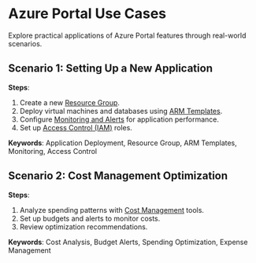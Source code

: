 # Azure Portal Use Cases

Explore practical applications of Azure Portal features through real-world scenarios.

## Scenario 1: Setting Up a New Application

**Steps**:
1. Create a new [Resource Group](docs/features.md#resource-groups).
2. Deploy virtual machines and databases using [ARM Templates](docs/features.md#azure-resource-manager-arm).
3. Configure [Monitoring and Alerts](docs/features.md#monitoring-and-alerts) for application performance.
4. Set up [Access Control (IAM)](docs/features.md#access-control-iam) roles.

**Keywords**: Application Deployment, Resource Group, ARM Templates, Monitoring, Access Control

## Scenario 2: Cost Management Optimization

**Steps**:
1. Analyze spending patterns with [Cost Management](docs/features.md#cost-management) tools.
2. Set up budgets and alerts to monitor costs.
3. Review optimization recommendations.

**Keywords**: Cost Analysis, Budget Alerts, Spending Optimization, Expense Management

